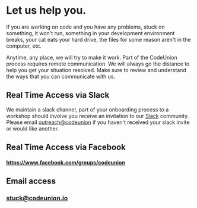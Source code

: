# Let us help you.

If you are working on code and you have any problems, stuck on something, it won't run, something in your development environment breaks, your cat eats your hard drive, the files for some reason aren't in the computer, etc.

Anytime, any place, we will try to make it work.  Part of the CodeUnion process requires remote communication.  We will always go the distance to help you get your situation resolved.  Make sure to review and understand the ways that you can communicate with us.

## Real Time Access via Slack

We maintain a slack channel, part of your onboarding process to a workshop should involve you receive an invitation to our [Slack][slack] community.  Please email [outreach@codeunion](outreach@codeunion) if you haven't received your slack invite or would like another.

## Real Time Access via Facebook

#### https://www.facebook.com/groups/codeunion

## Email access

### <a href="stuck@codeunion.io">stuck@codeunion.io</a>

[slack]:https://codeunion.slack.com/
[outreach]:outreach@codeunion.io
[facebook]:https://www.facebook.com/groups/codeunion
